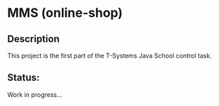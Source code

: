 # MMS (online-shop)
## Description
This project is the first part of the T-Systems Java School control task.
## Status: 
Work in progress...
